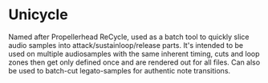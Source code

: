 # Unicycle

Named after Propellerhead ReCycle, used as a batch tool to quickly slice audio samples into attack/sustainloop/release parts. It's intended to be used on multiple audiosamples with the same inherent timing, cuts and loop zones then get only defined once and are rendered out for all files. Can also be used to batch-cut legato-samples for authentic note transitions.